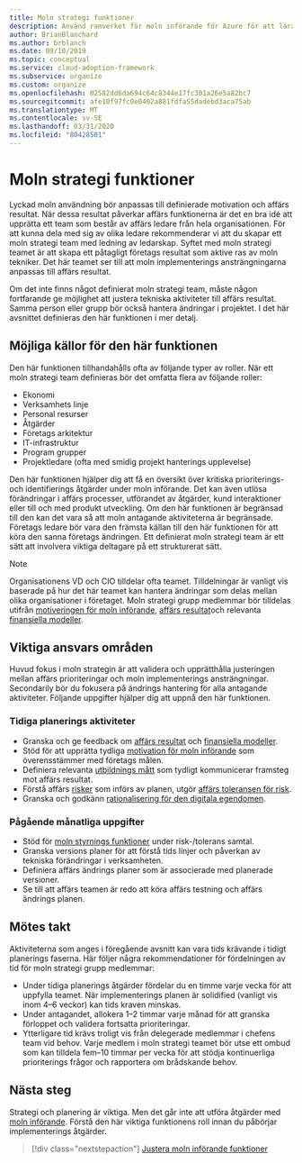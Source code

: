 ```yaml
---
title: Moln strategi funktioner
description: Använd ramverket för moln införande för Azure för att lära dig hur du anpassar tekniska aktiviteter till affärs resultat.
author: BrianBlanchard
ms.author: brblanch
ms.date: 09/10/2019
ms.topic: conceptual
ms.service: cloud-adoption-framework
ms.subservice: organize
ms.custom: organize
ms.openlocfilehash: 02582dd6da694c64c8344e17fc301a26e5a82bc7
ms.sourcegitcommit: afe10f97fc0e0402a881fdfa55dadebd3aca75ab
ms.translationtype: MT
ms.contentlocale: sv-SE
ms.lasthandoff: 03/31/2020
ms.locfileid: "80428501"
---
```

# <a name="cloud-strategy-capabilities"></a>Moln strategi funktioner

Lyckad moln användning bör anpassas till definierade motivation och affärs resultat. När dessa resultat påverkar affärs funktionerna är det en bra idé att upprätta ett team som består av affärs ledare från hela organisationen. För att kunna dela med sig av olika ledare rekommenderar vi att du skapar ett moln strategi team med ledning av ledarskap. Syftet med moln strategi teamet är att skapa ett påtagligt företags resultat som aktive ras av moln tekniker. Det här teamet ser till att moln implementerings ansträngningarna anpassas till affärs resultat.

Om det inte finns något definierat moln strategi team, måste någon fortfarande ge möjlighet att justera tekniska aktiviteter till affärs resultat. Samma person eller grupp bör också hantera ändringar i projektet. I det här avsnittet definieras den här funktionen i mer detalj.

## <a name="possible-sources-for-this-capability"></a>Möjliga källor för den här funktionen

Den här funktionen tillhandahålls ofta av följande typer av roller. När ett moln strategi team definieras bör det omfatta flera av följande roller:

- Ekonomi
- Verksamhets linje
- Personal resurser
- Åtgärder
- Företags arkitektur
- IT-infrastruktur
- Program grupper
- Projektledare (ofta med smidig projekt hanterings upplevelse)

Den här funktionen hjälper dig att få en översikt över kritiska prioriterings-och identifierings åtgärder under moln införande. Det kan även utlösa förändringar i affärs processer, utförandet av åtgärder, kund interaktioner eller till och med produkt utveckling. Om den här funktionen är begränsad till den kan det vara så att moln antagande aktiviteterna är begränsade. Företags ledare bör vara den främsta källan till den här funktionen för att köra den sanna företags ändringen. Ett definierat moln strategi team är ett sätt att involvera viktiga deltagare på ett strukturerat sätt.

> [!NOTE]
> Organisationens VD och CIO tilldelar ofta teamet. Tilldelningar är vanligt vis baserade på hur det här teamet kan hantera ändringar som delas mellan olika organisationer i företaget. Moln strategi grupp medlemmar bör tilldelas utifrån [motiveringen för moln införande](../strategy/motivations.md), [affärs resultat](../strategy/business-outcomes/index.md)och relevanta [finansiella modeller](../strategy/financial-models.md).

## <a name="key-responsibilities"></a>Viktiga ansvars områden

Huvud fokus i moln strategin är att validera och upprätthålla justeringen mellan affärs prioriteringar och moln implementerings ansträngningar. Secondarily bör du fokusera på ändrings hantering för alla antagande aktiviteter. Följande uppgifter hjälper dig att uppnå den här funktionen.

### <a name="early-planning-tasks"></a>Tidiga planerings aktiviteter

- Granska och ge feedback om [affärs resultat](../strategy/business-outcomes/index.md) och [finansiella modeller](../strategy/financial-models.md).
- Stöd för att upprätta tydliga [motivation för moln införande](../strategy/motivations.md) som överensstämmer med företags målen.
- Definiera relevanta [utbildnings mått](../strategy/learning-metrics.md) som tydligt kommunicerar framsteg mot affärs resultat.
- Förstå affärs [risker](../govern/policy-compliance/risk-tolerance.md) som införs av planen, utgör [affärs toleransen för risk](../govern/policy-compliance/risk-tolerance.md).
- Granska och godkänn [rationalisering för den digitala egendomen](../digital-estate/rationalize.md).

### <a name="ongoing-monthly-tasks"></a>Pågående månatliga uppgifter

- Stöd för [moln styrnings funktioner](./cloud-governance.md) under risk-/tolerans samtal.
- Granska versions planer för att förstå tids linjer och påverkan av tekniska förändringar i verksamheten.
- Definiera affärs ändrings planer som är associerade med planerade versioner.
- Se till att affärs teamen är redo att köra affärs testning och affärs ändrings planen.

## <a name="meeting-cadence"></a>Mötes takt

Aktiviteterna som anges i föregående avsnitt kan vara tids krävande i tidigt planerings faserna. Här följer några rekommendationer för fördelningen av tid för moln strategi grupp medlemmar:

- Under tidiga planerings åtgärder fördelar du en timme varje vecka för att uppfylla teamet. När implementerings planen är solidified (vanligt vis inom 4&ndash;6 veckor) kan tids kraven minskas.
- Under antagandet, allokera 1&ndash;2 timmar varje månad för att granska förloppet och validera fortsatta prioriteringar.
- Ytterligare tid krävs troligt vis från delegerade medlemmar i chefens team vid behov. Varje medlem i moln strategi teamet bör utse ett ombud som kan tilldela fem&ndash;10 timmar per vecka för att stödja kontinuerliga prioriterings frågor och rapportera om brådskande behov.

## <a name="next-steps"></a>Nästa steg

Strategi och planering är viktiga. Men det går inte att utföra åtgärder med [moln införande](./cloud-adoption.md). Förstå den här viktiga funktionens roll innan du påbörjar implementerings åtgärder.

> [!div class="nextstepaction"]
> [Justera moln införande funktioner](./cloud-adoption.md)
